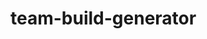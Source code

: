 # team-build-generator
<!-- Finished: Test setup, class setup -->
<!-- TODO: set up inquire questions, setup HTML page, set up styling -->